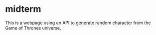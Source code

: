 # midterm 
This is a webpage using an API to generate random character from the Game of Thrones universe.
